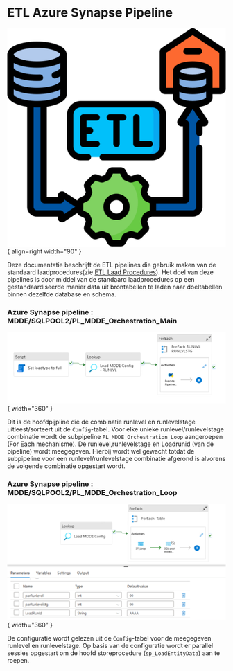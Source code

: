 # ETL Azure Synapse Pipeline

![Deployment](images/etl.png){ align=right width="90" }

Deze documentatie beschrijft de ETL pipelines die gebruik maken van de standaard laadprocedures(zie [ETL Laad Procedures](MDDE_ETL_procs.md)). Het doel van deze pipelines is door middel van de standaard laadprocedures op een gestandaardiseerde manier data uit brontabellen te laden naar doeltabellen binnen dezelfde database en schema.

### Azure Synapse pipeline : MDDE/SQLPOOL2/PL_MDDE_Orchestration_Main

![Deployment](images/pl_mdde_orchestration_main.png){ width="360" }

Dit is de hoofdpijpline die de combinatie  runlevel en runlevelstage uitleest/sorteert uit de `Config`-tabel.
Voor elke unieke runlevel/runlevelstage combinatie wordt de subpipeline `PL_MDDE_Orchestration_Loop` aangeroepen (For Each mechanisme). De runlevel,runlevelstage en Loadrunid (van de pipeline) wordt  meegegeven.
Hierbij wordt wel gewacht totdat de subpipeline  voor een runlevel/runlevelstage combinatie afgerond is alvorens de volgende combinatie opgestart wordt. 


### Azure Synapse pipeline : MDDE/SQLPOOL2/PL_MDDE_Orchestration_Loop

![Deployment](images/pl_mdde_orchestration_loop.png){ width="360" } 

De configuratie wordt gelezen uit de `Config`-tabel voor de meegegeven runlevel en runlevelstage.
Op basis van de configuratie wordt er parallel sessies opgestart om  de  hoofd storeprocedure (`sp_LoadEntityData`) aan te roepen.


